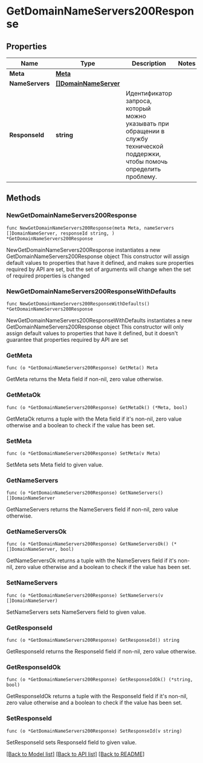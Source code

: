 # GetDomainNameServers200Response

## Properties

Name | Type | Description | Notes
------------ | ------------- | ------------- | -------------
**Meta** | [**Meta**](Meta.md) |  | 
**NameServers** | [**[]DomainNameServer**](DomainNameServer.md) |  | 
**ResponseId** | **string** | Идентификатор запроса, который можно указывать при обращении в службу технической поддержки, чтобы помочь определить проблему. | 

## Methods

### NewGetDomainNameServers200Response

`func NewGetDomainNameServers200Response(meta Meta, nameServers []DomainNameServer, responseId string, ) *GetDomainNameServers200Response`

NewGetDomainNameServers200Response instantiates a new GetDomainNameServers200Response object
This constructor will assign default values to properties that have it defined,
and makes sure properties required by API are set, but the set of arguments
will change when the set of required properties is changed

### NewGetDomainNameServers200ResponseWithDefaults

`func NewGetDomainNameServers200ResponseWithDefaults() *GetDomainNameServers200Response`

NewGetDomainNameServers200ResponseWithDefaults instantiates a new GetDomainNameServers200Response object
This constructor will only assign default values to properties that have it defined,
but it doesn't guarantee that properties required by API are set

### GetMeta

`func (o *GetDomainNameServers200Response) GetMeta() Meta`

GetMeta returns the Meta field if non-nil, zero value otherwise.

### GetMetaOk

`func (o *GetDomainNameServers200Response) GetMetaOk() (*Meta, bool)`

GetMetaOk returns a tuple with the Meta field if it's non-nil, zero value otherwise
and a boolean to check if the value has been set.

### SetMeta

`func (o *GetDomainNameServers200Response) SetMeta(v Meta)`

SetMeta sets Meta field to given value.


### GetNameServers

`func (o *GetDomainNameServers200Response) GetNameServers() []DomainNameServer`

GetNameServers returns the NameServers field if non-nil, zero value otherwise.

### GetNameServersOk

`func (o *GetDomainNameServers200Response) GetNameServersOk() (*[]DomainNameServer, bool)`

GetNameServersOk returns a tuple with the NameServers field if it's non-nil, zero value otherwise
and a boolean to check if the value has been set.

### SetNameServers

`func (o *GetDomainNameServers200Response) SetNameServers(v []DomainNameServer)`

SetNameServers sets NameServers field to given value.


### GetResponseId

`func (o *GetDomainNameServers200Response) GetResponseId() string`

GetResponseId returns the ResponseId field if non-nil, zero value otherwise.

### GetResponseIdOk

`func (o *GetDomainNameServers200Response) GetResponseIdOk() (*string, bool)`

GetResponseIdOk returns a tuple with the ResponseId field if it's non-nil, zero value otherwise
and a boolean to check if the value has been set.

### SetResponseId

`func (o *GetDomainNameServers200Response) SetResponseId(v string)`

SetResponseId sets ResponseId field to given value.



[[Back to Model list]](../README.md#documentation-for-models) [[Back to API list]](../README.md#documentation-for-api-endpoints) [[Back to README]](../README.md)


